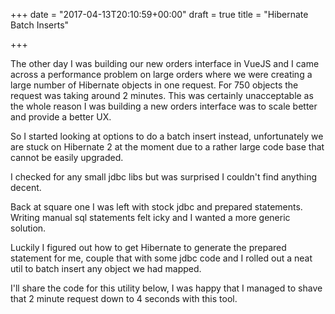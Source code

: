 +++
date = "2017-04-13T20:10:59+00:00"
draft = true
title = "Hibernate Batch Inserts"

+++


The other day I was building our new orders interface in VueJS and I came across a performance problem on large orders where we were creating a large number of Hibernate objects in one request. For 750 objects the request was taking around 2 minutes. This was certainly unacceptable as the whole reason I was building a new orders interface was to scale better and provide a better UX.

So I started looking at options to do a batch insert instead, unfortunately we are stuck on Hibernate 2 at the moment due to a rather large code base that cannot be easily upgraded.

I checked for any small jdbc libs but was surprised I couldn't find anything decent.

Back at square one I was left with stock jdbc and prepared statements. Writing manual sql statements felt icky and I wanted a more generic solution.

Luckily I figured out how to get Hibernate to generate the prepared statement for me, couple that with some jdbc code and I rolled out a neat util to batch insert any object we had mapped.

I'll share the code for this utility below, I was happy that I managed to shave that 2 minute request down to 4 seconds with this tool.